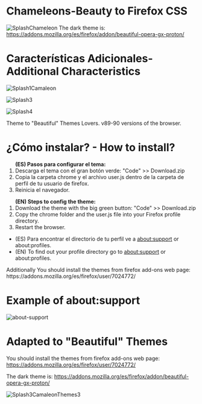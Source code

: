 # Chameleons-Beauty to Firefox CSS

![SplashChameleon](https://user-images.githubusercontent.com/22057609/143943154-5c9f4e95-5746-42a0-b804-afab606c7260.png)
The dark theme is: https://addons.mozilla.org/es/firefox/addon/beautiful-opera-gx-proton/

# Características Adicionales- Additional Characteristics

![Splash1Camaleon](https://user-images.githubusercontent.com/22057609/140859159-3de9c86a-6afe-42fc-a6cf-f5843702bba0.png)

![Splash3](https://user-images.githubusercontent.com/22057609/140859196-0961f70f-0f3a-41ad-bd6e-5cf4d48dc250.png)

![Splash4](https://user-images.githubusercontent.com/22057609/140859212-270becda-e606-42c4-9a3e-cbe08ce7fa21.png)

Theme to "Beautiful" Themes Lovers. v89-90 versions of the browser.

# ¿Cómo instalar? - How to install?

<ol><b>(ES) Pasos para configurar el tema:</b>

   <li>Descarga el tema con el gran botón verde: "Code" >> Download.zip</li>
   <li>Copia la carpeta chrome y el archivo user.js dentro de la carpeta de perfil de tu usuario de firefox.</li>
   <li>Reinicia el navegador.</li></ol>

<ol><b>(EN) Steps to config the theme:</b>
   <li>Download the theme with the big green button: "Code" >> Download.zip</li> 
   <li>Copy the chrome folder and the user.js file into your Firefox profile directory. </li>
   <li>Restart the browser. </li></ol>
   <ul>
<li>(ES) Para encontrar el directorio de tu perfil ve a <a href="https://github.com/Godiesc/Chameleons-Beauty#example-of-aboutsupport"> about:support</a> or about:profiles. </li>
<li>(EN) To find out your profile directory go to <a href="https://github.com/Godiesc/Chameleons-Beauty#example-of-aboutsupport"> about:support</a> or about:profiles.</li></ul>
Additionally You should install the themes from firefox add-ons web page: https://addons.mozilla.org/es/firefox/user/7024772/

# Example of about:support
![about-support](https://user-images.githubusercontent.com/22057609/120349392-b372f980-c2c3-11eb-904d-b088168fd849.png)

# Adapted to "Beautiful" Themes

You should install the themes from firefox add-ons web page: https://addons.mozilla.org/es/firefox/user/7024772/

The dark theme is: https://addons.mozilla.org/es/firefox/addon/beautiful-opera-gx-proton/

![Splash3CamaleonThemes3](https://user-images.githubusercontent.com/22057609/122129403-a85bb580-cdfb-11eb-8699-aaba1ff4d1e4.jpg)
